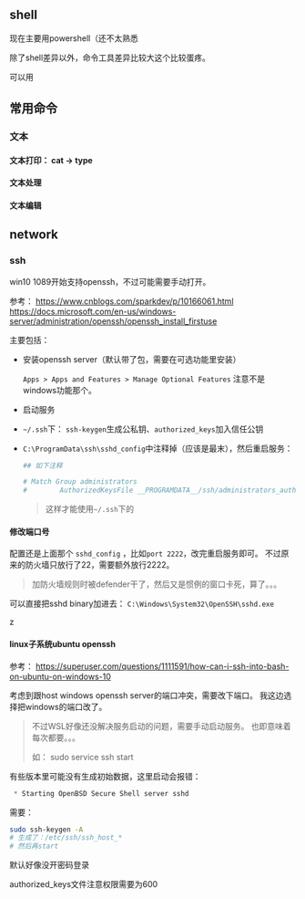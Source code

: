 

## shell



现在主要用powershell（还不太熟悉

除了shell差异以外，命令工具差异比较大这个比较蛋疼。

可以用



## 常用命令



### 文本



#### 文本打印： cat -> type



#### 文本处理



#### 文本编辑



## network







### ssh



win10 1089开始支持openssh，不过可能需要手动打开。

参考： https://www.cnblogs.com/sparkdev/p/10166061.html
https://docs.microsoft.com/en-us/windows-server/administration/openssh/openssh_install_firstuse

主要包括：

* 安装openssh server（默认带了包，需要在可选功能里安装）

  `Apps > Apps and Features > Manage Optional Features` 注意不是windows功能那个。

* 启动服务

* `~/.ssh`下： `ssh-keygen`生成公私钥、`authorized_keys`加入信任公钥

* `C:\ProgramData\ssh\sshd_config`中注释掉（应该是最末），然后重启服务：

  ```sh
  ## 如下注释
  
  # Match Group administrators
  #        AuthorizedKeysFile __PROGRAMDATA__/ssh/administrators_authorized_keys
  ```

  >  这样才能使用`~/.ssh`下的

#### 修改端口号

配置还是上面那个 `sshd_config` ，比如`port 2222`，改完重启服务即可。
不过原来的防火墙只放行了22，需要额外放行2222。

> 加防火墙规则时被defender干了，然后又是惯例的窗口卡死，算了。。。



可以直接把sshd binary加进去： `C:\Windows\System32\OpenSSH\sshd.exe`

z

#### linux子系统ubuntu openssh

参考： https://superuser.com/questions/1111591/how-can-i-ssh-into-bash-on-ubuntu-on-windows-10

考虑到跟host windows openssh server的端口冲突，需要改下端口。
我这边选择把windows的端口改了。



> 不过WSL好像还没解决服务启动的问题，需要手动启动服务。 也即意味着每次都要。。。
>
> 如： sudo service ssh start



有些版本里可能没有生成初始数据，这里启动会报错：

```s
 * Starting OpenBSD Secure Shell server sshd                                                                            sshd: no hostkeys available -- exiting.
```



需要：

```sh
sudo ssh-keygen -A
# 生成了：/etc/ssh/ssh_host_*
# 然后再start
```



默认好像没开密码登录

authorized_keys文件注意权限需要为600

